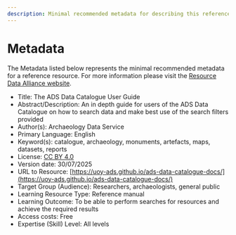 ```yaml
---
description: Minimal recommended metadata for describing this reference resource 
---
```

# Metadata

The Metadata listed below represents the minimal recommended metadata for a reference resource. For more information please visit the [Resource Data Alliance website](https://www.rd-alliance.org/).

- Title: The ADS Data Catalogue User Guide
- Abstract/Description: An in depth guide for users of the ADS Data Catalogue on how to  search data and make best use of the search filters provided
- Author(s): Archaeology Data Service
- Primary Language: English
- Keyword(s): catalogue, archaeology, monuments, artefacts, maps, datasets, reports
- License: [CC BY 4.0](https://creativecommons.org/licenses/by/4.0/)
- Version date: 30/07/2025
- URL to Resource: [https://uoy-ads.github.io/ads-data-catalogue-docs/](https://uoy-ads.github.io/ads-data-catalogue-docs/)
- Target Group (Audience): Researchers, archaeologists, general public
- Learning Resource Type: Reference manual
- Learning Outcome: To be able to perform searches for resources and achieve the required results
- Access costs: Free
- Expertise (Skill) Level: All levels
